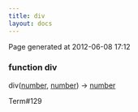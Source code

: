 ```yaml
---
title: div
layout: docs
---
```


<div class="bottom_right_note">Page generated at 2012-06-08 17:12</div>
<h3><span class="minor">function</span> div</h3>

div(<a href="/docs/number.html">number</a>, <a href="/docs/number.html">number</a>) -> <a href="/docs/number.html">number</a>
<p></p>

<p><span class="extra_minor">Term#129</span></p>
